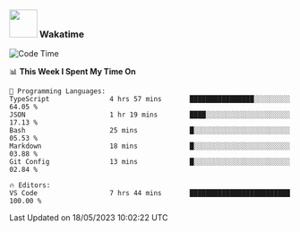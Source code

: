 ### <img src="https://media.giphy.com/media/VgCDAzcKvsR6OM0uWg/giphy.gif" width="50"> Wakatime

  <!--START_SECTION:waka-->
![Code Time](http://img.shields.io/badge/Code%20Time-1%2C410%20hrs%209%20mins-blue)

📊 **This Week I Spent My Time On** 

```text
💬 Programming Languages: 
TypeScript               4 hrs 57 mins       ████████████████░░░░░░░░░   64.05 % 
JSON                     1 hr 19 mins        ████░░░░░░░░░░░░░░░░░░░░░   17.13 % 
Bash                     25 mins             █░░░░░░░░░░░░░░░░░░░░░░░░   05.53 % 
Markdown                 18 mins             █░░░░░░░░░░░░░░░░░░░░░░░░   03.88 % 
Git Config               13 mins             █░░░░░░░░░░░░░░░░░░░░░░░░   02.84 % 

🔥 Editors: 
VS Code                  7 hrs 44 mins       █████████████████████████   100.00 % 
```


 Last Updated on 18/05/2023 10:02:22 UTC
<!--END_SECTION:waka-->
